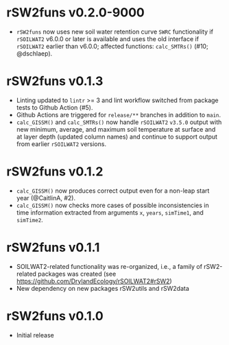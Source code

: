 # rSW2funs v0.2.0-9000
* `rSW2funs` now uses new soil water retention curve `SWRC` functionality
  if `rSOILWAT2` v6.0.0 or later is available and uses the old interface
  if `rSOILWAT2` earlier than v6.0.0; affected functions: `calc_SMTRs()`
  (#10; @dschlaep).

# rSW2funs v0.1.3
* Linting updated to `lintr` >= 3 and
  lint workflow switched from package tests to Github Action (#5).
* Github Actions are triggered for `release/**` branches in addition to `main`.
* `calc_GISSM()` and `calc_SMTRs()` now handle `rSOILWAT2` `v3.5.0` output
  with new minimum, average, and maximum soil temperature at surface and
  at layer depth (updated column names) and continue to support output from
  earlier `rSOILWAT2` versions.


# rSW2funs v0.1.2
* `calc_GISSM()` now produces correct output even for a non-leap start year
  (@CaitlinA, #2).
* `calc_GISSM()` now checks more cases of possible inconsistencies
  in time information extracted from
  arguments `x`, `years`, `simTime1`, and `simTime2`.


# rSW2funs v0.1.1
* SOILWAT2-related functionality was re-organized, i.e.,
  a family of rSW2-related packages was created
  (see https://github.com/DrylandEcology/rSOILWAT2#rSW2)
* New dependency on new packages rSW2utils and rSW2data


# rSW2funs v0.1.0
* Initial release

